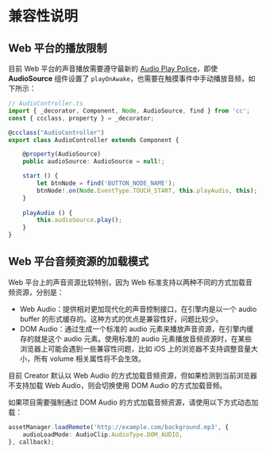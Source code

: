 # 兼容性说明

## Web 平台的播放限制

目前 Web 平台的声音播放需要遵守最新的 [Audio Play Police](https://www.chromium.org/audio-video/autoplay)，即使 **AudioSource** 组件设置了 `playOnAwake`，也需要在触摸事件中手动播放音频，如下所示：

```typescript
// AudioController.ts
import { _decorator, Component, Node, AudioSource, find } from 'cc';
const { ccclass, property } = _decorator;

@ccclass("AudioController")
export class AudioController extends Component {      

    @property(AudioSource)
    public audioSource: AudioSource = null!;

    start () {
        let btnNode = find('BUTTON_NODE_NAME');
        btnNode!.on(Node.EventType.TOUCH_START, this.playAudio, this);
    }
    
    playAudio () {
        this.audioSource.play();
    }
}
```

## Web 平台音频资源的加载模式

Web 平台上的声音资源比较特别，因为 Web 标准支持以两种不同的方式加载音频资源，分别是：
- Web Audio：提供相对更加现代化的声音控制接口，在引擎内是以一个 audio buffer 的形式缓存的。这种方式的优点是兼容性好，问题比较少。
- DOM Audio：通过生成一个标准的 audio 元素来播放声音资源，在引擎内缓存的就是这个 audio 元素。使用标准的 audio 元素播放音频资源时，在某些浏览器上可能会遇到一些兼容性问题，比如 iOS 上的浏览器不支持调整音量大小，所有 volume 相关属性将不会生效。

目前 Creator 默认以 Web Audio 的方式加载音频资源，但如果检测到当前浏览器不支持加载 Web Audio，则会切换使用 DOM Audio 的方式加载音频。

如果项目需要强制通过 DOM Audio 的方式加载音频资源，请使用以下方式动态加载：

```typescript
assetManager.loadRemote('http://example.com/background.mp3', {
    audioLoadMode: AudioClip.AudioType.DOM_AUDIO,
}, callback);
```
